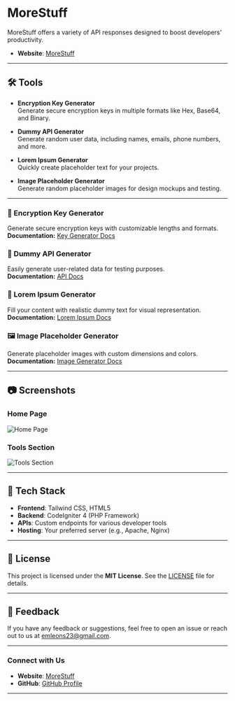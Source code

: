 # MoreStuff

MoreStuff offers a variety of API responses designed to boost developers' productivity.
- **Website**: [MoreStuff](https://morestuff.online/)
---

## 🛠️ Tools

- **Encryption Key Generator**  
  Generate secure encryption keys in multiple formats like Hex, Base64, and Binary.

- **Dummy API Generator**  
  Generate random user data, including names, emails, phone numbers, and more.

- **Lorem Ipsum Generator**  
  Quickly create placeholder text for your projects.

- **Image Placeholder Generator**  
  Generate random placeholder images for design mockups and testing.

---

### 🔐 Encryption Key Generator
Generate secure encryption keys with customizable lengths and formats.  
**Documentation:** [Key Generator Docs](https://morestuff.online/public/key-data/docs)

### 👤 Dummy API Generator
Easily generate user-related data for testing purposes.  
**Documentation:** [API Docs](https://morestuff.online/public/random-data/docs)

### 📜 Lorem Ipsum Generator
Fill your content with realistic dummy text for visual representation.  
**Documentation:** [Lorem Ipsum Docs](https://morestuff.online/public/lorem-data/docs)

### 🖼️ Image Placeholder Generator
Generate placeholder images with custom dimensions and colors.  
**Documentation:** [Image Generator Docs](https://morestuff.online/public/img-data/docs)

---

## 📷 Screenshots

### Home Page
![Home Page](assets/home-page.png)

### Tools Section
![Tools Section](assets/tools-section.png)

---

## 🎨 Tech Stack

- **Frontend**: Tailwind CSS, HTML5
- **Backend**: CodeIgniter 4 (PHP Framework)
- **APIs**: Custom endpoints for various developer tools
- **Hosting**: Your preferred server (e.g., Apache, Nginx)

---

## 📄 License

This project is licensed under the **MIT License**. See the [LICENSE](LICENSE) file for details.

---

## 💬 Feedback

If you have any feedback or suggestions, feel free to open an issue or reach out to us at [emleons23@gmail.com](mailto:emleons23@gmail.com).

---

### Connect with Us

- **Website**: [MoreStuff](https://morestuff.online/)
- **GitHub**: [GitHub Profile](https://github.com/emleonstz)

---
